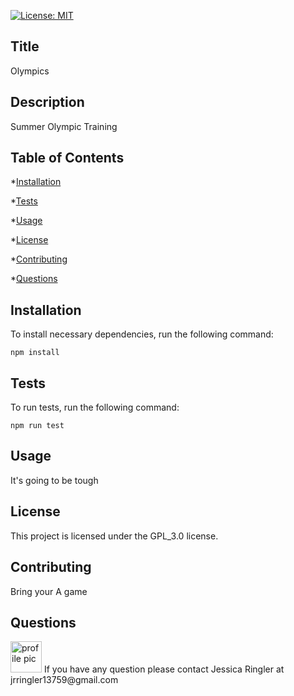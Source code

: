 
 
  [![License: MIT](https://img.shields.io/badge/License-GPL_3.0-blueviolet.svg)](https://opensource.org/licenses/GPL_3.0)
  
  ## Title
  Olympics
  
  
  ## Description
  Summer Olympic Training

  
  ## Table of Contents
  
  *[Installation](#installation)

  *[Tests](#tests)

  *[Usage](#usage)

  *[License](#license)

  *[Contributing](#contributing)

  *[Questions](#questions)
  
  
  ## Installation
  To install necessary dependencies, run the following command:
  
  ```npm install```

  
  ## Tests
  To run tests, run the following command:

  ```npm run test```


  ## Usage
  It's going to be tough
  

  ## License
  This project is licensed under the GPL_3.0 license.
  

  ## Contributing
  Bring your A game
  

  ## Questions
  <img src="https://avatars0.githubusercontent.com/u/59769199?v=4.png" alt="profile pic" width="50"/>
  If you have any question please contact Jessica Ringler at jrringler13759@gmail.com 
